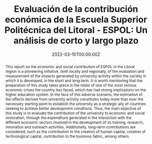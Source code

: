 ---
abstract: This report on the economic and social contribution of ESPOL in the Litoral region is a pioneering initiative, both locally and regionally, of the evaluation and measurement of the impacts generated by university activity within the society in which it is developed, in the short and long term. It is worth mentioning that the preparation of this study takes place in the midst of one of the most serious economic crises the country has faced, which has had strong implications on the higher education system. In the face of this adverse scenario, the estimation of the effects derived from university activity constitutes today more than ever the necessary starting point to establish the university as a strategic ally of countries seeking to achieve better development conditions. Thus, the main objective of this study is to evaluate the contribution of the university to economic and social restoration, through the expenditure generated in the interaction with the different economic sectors involved in the development of its training, research, innovation and outreach activities. Additionally, long-term contributions are considered, such as the contribution to the creation of human capital, creation of technological capital, contribution to the business fabric, among others.

authors:
- José Gabriel Castillo
- Juan Carlos Campuzano
- admin
- Némesis Gómez
date: "2022-03-15T00:00:00Z"
doi: ""
featured: false
image:
  caption: ''
  focal_point: ""
  preview_only: false
links:
projects:
- research-project
publication: ""
publication_short: ""
publication_types:
- "4"
publishDate: "2021-12-01T00:00:00Z"
slides:
summary: 
tags:
- Applied Econometrics
- Applied Economics
title: 'Evaluación de la contribución económica de la Escuela Superior Politécnica del Litoral - ESPOL: Un análisis de corto y largo plazo'
url_pdf: http://noticias.espol.edu.ec/sites/default/files/BID%202021%20Borrador%2012%20final%20%2027-ago-2021%20%281%29.pdf
url_project: "https://www.espol.edu.ec/es/noticias/espol-presenta-estudio-contribucion-social-economica-Ecuador"
---